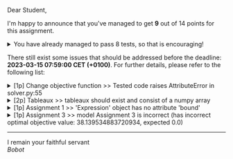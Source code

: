 Dear Student,

I'm happy to announce that you've managed to get **9** out of 14 points for this assignment.
<details><summary>You have already managed to pass 8 tests, so that is encouraging!</summary>&emsp;☑&nbsp;[1p] Augment model<br>&emsp;☑&nbsp;[1p] Augment model<br>&emsp;☑&nbsp;[1p] Basic initial tableaux<br>&emsp;☑&nbsp;[1p] Basic initial tableaux<br>&emsp;☑&nbsp;[1p] Change constraints bounds to nonnegative<br>&emsp;☑&nbsp;[2p] Add extra variables<br>&emsp;☑&nbsp;[1p] Assignment 2<br>&emsp;☑&nbsp;[1p] Assignment 4</details>

There still exist some issues that should be addressed before the deadline: **2023-03-15 07:59:00 CET (+0100)**. For further details, please refer to the following list:

<details><summary>[1p] Change objective function &gt;&gt; Tested code raises AttributeError in solver.py:55</summary></details>
<details><summary>[2p] Tableaux &gt;&gt; tableaux should exist and consist of a numpy array</summary></details>
<details><summary>[1p] Assignment 1 &gt;&gt; &#x27;Expression&#x27; object has no attribute &#x27;bound&#x27;</summary></details>
<details><summary>[1p] Assignment 3 &gt;&gt; model Assignment 3 is incorrect (has incorrect optimal objective value: 38.139534883720934, expected 0.0)</summary></details>

-----------
I remain your faithful servant\
_Bobot_